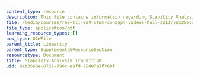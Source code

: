```yaml
---
content_type: resource
description: This file contains information regarding Stability Analysis.
file: /media/courses/res-tll-004-stem-concept-videos-fall-2013/8eb3566e8721796ca9fd78487a7f76bf_MITRES_TLL-004F13_StabAnal.pdf
file_type: application/pdf
learning_resource_types: []
ocw_type: OCWFile
parent_title: Linearity
parent_type: SupplementalResourceSection
resourcetype: Document
title: Stability Analysis Transcript
uid: 8eb3566e-8721-796c-a9fd-78487a7f76bf
---
```

